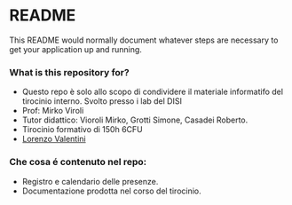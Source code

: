 # README #

This README would normally document whatever steps are necessary to get your application up and running.

### What is this repository for? ###

* Questo repo è solo allo scopo di condividere il materiale informatifo del tirocinio interno. Svolto presso i lab del DISI
* Prof: Mirko Viroli
* Tutor didattico: Vioroli Mirko, Grotti Simone, Casadei Roberto.
* Tirocinio formativo di 150h 6CFU
* [Lorenzo Valentini](lorenzo.valenntini5@studio.unibo.it)

### Che cosa é contenuto nel repo: ###

* Registro e calendario delle presenze.
* Documentazione prodotta nel corso del tirocinio.